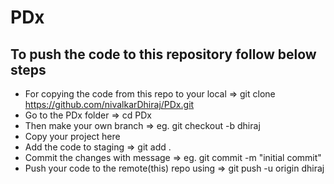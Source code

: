 # PDx
## To push the code to this repository follow below steps
- For copying the code from this repo to your local => git clone https://github.com/nivalkarDhiraj/PDx.git
- Go to the PDx folder => cd PDx
- Then make your own branch => eg. git checkout -b dhiraj
- Copy your project here
- Add the code to staging => git add .
- Commit the changes with message => eg. git commit -m "initial commit" 
- Push your code to the remote(this) repo using => git push -u origin dhiraj
